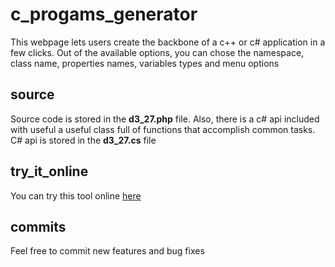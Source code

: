 # c_progams_generator
This webpage lets users create the backbone of a c++ or c# application in a few clicks. Out of the available options, you can chose the namespace, class name, properties names, variables types and menu options
## source
Source code is stored in the **d3_27.php** file. Also, there is a c# api included with useful a useful class full of functions that accomplish common tasks. C# api is stored in the **d3_27.cs** file
## try_it_online
You can try this tool online [here](https://mambo.in.ua/map/files/d3_27.php)
## commits
Feel free to commit new features and bug fixes
